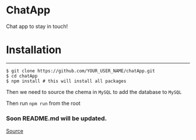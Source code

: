 # ChatApp

Chat app to stay in touch!

# Installation

---

```
$ git clone https://github.com/YOUR_USER_NAME/chatApp.git
$ cd chatApp
$ npm install # this will install all packages
```

Then we need to source the chema in `MySQL` to add the database to `MySQL`

Then run `npm run` from the root

### Soon README.md will be updated.

[Source](https://github.com/aditore/chatApp/issues/31#issuecomment-1207424889)